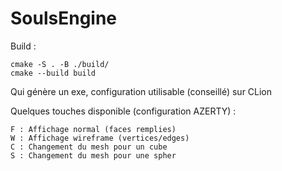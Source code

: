 # SoulsEngine

Build :
```
cmake -S . -B ./build/ 
cmake --build build
```
Qui génère un exe, configuration utilisable (conseillé) sur CLion

Quelques touches disponible (configuration AZERTY) :
```
F : Affichage normal (faces remplies)
W : Affichage wireframe (vertices/edges)
C : Changement du mesh pour un cube
S : Changement du mesh pour une spher
```